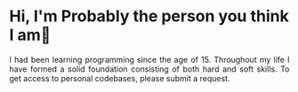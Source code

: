 # Hi, I'm Probably the person you think I am👋

<p align="justify">I had been learning programming since the age of 15. Throughout my life I have formed a solid foundation consisting of both hard and soft skills. To get access to personal codebases, please submit a request.</p>
